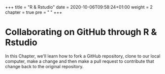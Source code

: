 +++
title = "R & Rstudio"
date = 2020-10-06T09:58:24+01:00
weight = 2
chapter = true
pre = "<b> </b>"
+++


# Collaborating on GitHub through R & Rstudio

In this Chapter, we'll learn how to fork a GitHub repository, clone to our local computer, make a change and then make a pull request to contribute that change back to the original repository.
